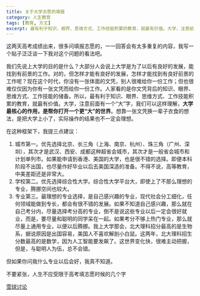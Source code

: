 ```yaml
---
title: 关于大学志愿的填报
category: 人生教育
tags: [教育, 方丈]
excerpt: 最有利于知识、眼界、思维方式、工作技能积累的教育，就最有价值。大学，注意前面有一个“大”字，我们可以这样理解，大学最核心的作用，是帮你打开一个更“大”的世界
---
```


这两天高考成绩出来，很多问填报志愿的，一一回答会有太多重复的内容，我写一个贴子泛泛谈一下我对这个问题的看法吧。

我们先说上大学的目的是什么？大部分人会说上大学是为了以后有良好的发展，能找到有前景的工作。对的，但怎样才能有良好的发展，怎样才能找到有良好前景的工作呢？现在这个时代，你没有一张体面的文凭，别人很难给你一份工作；但也很难仅仅因为你有一张文凭而给你一份工作。人家看的是你文凭背后的知识、眼界、思维方式、工作技能的储备。所以，最有利于知识、眼界、思维方式、工作技能积累的教育，就最有价值。大学，注意前面有一个“大”字，我们可以这样理解，**大学最核心的作用，是帮你打开一个更“大”的世界**。想靠一张文凭换一辈子衣食的想法，是把大学上小了，实际操作的结果也不一定会理想。

在这种框架下，我提三点建议：
1. 城市第一。优先选择北京、长三角（上海、南京、杭州）、珠三角（广州、深圳），其次才是武汉、西安、成都这种超省会城市，其次才是一般省会城市和计划单列市。如果能申请到香港、美国的大学，也是很不错的选择。即便本科阶段不出国，也尽量作好毕业以后去美国深造的准备。不得不说，高等教育，中美差距还是非常大。
2. 学校第二。优先选择综合性大学。综合性大学平台大，即使上了不那么理想的专业，腾挪空间也较大。
3. 专业第三。最理想的专业选择，是自己感兴趣的专业，现代社会分工细化，任何领域能做到专长，都会有很不错的发展。如果不知道自己感兴趣，那么就在自己考分内，尽量选择考分高的专业，倒不是说这些专业以后一定会很好就业，而是，要尽量和聪明的同学呆在一起。如果考分不够上热门专业，那么就尽量上通用专业，以便以后腾挪。我上大学那会，北大理科招分最高的是生物系，据说原因是出国容易，美国人不喜欢解剖小白鼠。这两年，北大理科招生分数最高的是数学，因为人工智能要发飙了。这世界变化快，很难主动把握，但是，与聪明人为伍，总不会错。

但如果你问我什么专业以后会好，我真不知道。

不要紧张，人生不应受限于高考填志愿时候的几个字

[雪球讨论](https://xueqiu.com/1955602780/109359115)